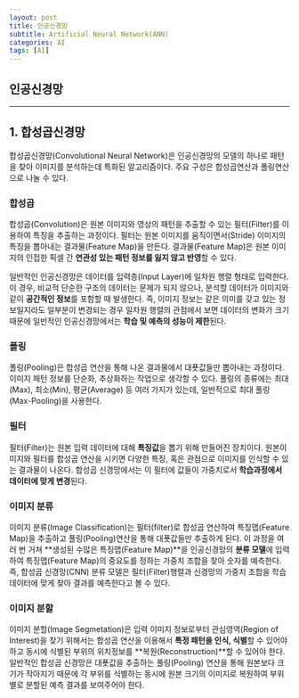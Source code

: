 ```yaml
---
layout: post
title: 인공신경망
subtitle: Artificial Neural Network(ANN)
categories: AI
tags: [AI]
---
```


## 인공신경망
---

## 1. 합성곱신경망

합성곱신경망(Convolutional Neural Network)은 인공신경망의 모델의 하나로 패턴을 찾아 이미지를 분석하는데 특화된 알고리즘이다.
주요 구성은 합성곱연산과 폴링연산으로 나눌 수 있다.

### 합성곱

합성곱(Convolution)은 원본 이미지와 영상의 패턴을 추출할 수 있는 필터(Filter)를 이용하여 특징을 추출하는 과정이다. 필터는 원본 이미지를 움직이면서(Stride) 이미지의 특징을 뽑아내는 결과물(Feature Map)을 만든다. 결과물(Feature Map)은 원본 이미지의 인접한 픽셀 간 **연관성 있는 패턴 정보를 잃지 않고 반영**할 수 있다.

일반적인 인공신경망은 데이터를 입력층(Input Layer)에 일차원 행렬 형태로 입력한다. 이 경우, 비교적 단순한 구조의 데이터는 문제가 되지 않으나, 분석할 데이터가 이미지와 같이 **공간적인 정보**를 포함할 때 발생한다. 즉, 이미지 정보는 같은 의미를 갖고 있는 정보일지라도 일부분이 변경되는 경우 일차원 행렬의 관점에서 보면 데이터의 변화가 크기 때문에 일반적인 인공신경망에서는 **학습 및 예측의 성능이 제한**된다.

### 폴링

폴링(Pooling)은 합성곱 연산을 통해 나온 결과물에서 대푯값들만 뽑아내는 과정이다. 이미지 패턴 정보를 단순화, 추상화하는 작업으로 생각할 수 있다. 풀링의 종류에는 최대(Max), 최소(Min), 평균(Average) 등 여러 가지가 있는데, 일반적으로 최대 풀링(Max-Pooling)을 사용한다.

### 필터

필터(Filter)는 원본 입력 데이터에 대해 **특징값**을 뽑기 위해 만들어진 장치이다. 원본이미지와 필터를 합성곱 연산을 시키면 다양한 특징, 혹은 관점으로 이미지를 인식할 수 있는 결과물이 나온다. 합성곱 신경망에서는 이 필터에 값들이 가중치로서 **학습과정에서 데이터에 맞게 변경**된다.

### 이미지 분류

이미지 분류(Image Classification)는 필터(filter)로 합성곱 연산하여 특징맵(Feature Map)을 추출하고 풀링(Pooling)연산을 통해 대푯값들만 추출하게 된다. 이 과정을 여러 번 거쳐 **생성된 수많은 특징맵(Feature Map)**을 인공신경망의 **분류 모델**에 입력하여 특징맵(Feature Map)의 중요도를 정하는 가중치 조합을 찾아 숫자를 예측한다. 즉, 합성곱
신경망(CNN) 분류 모델은 필터(Filter)행렬과 신경망의 가중치 조합을 학습데이터에 맞게 찾아 결과를 예측한다고 볼 수 있다.

### 이미지 분할

이미지 분할(Image Segmetation)은 입력 이미지 정보로부터 관심영역(Region of Interest)을 찾기 위해서는 합성곱 연산을 이용해서 **특정 패턴을 인식, 식별**할 수 있어야 하고 동시에 식별된 부위의 위치정보를 **복원(Reconstruction)**할 수 있어야 한다. 일반적인 합성곱 신경망은 대푯값을 추출하는 풀링(Pooling) 연산을 통해 원본보다 크기가 작아지기
때문에 각 부위를 식별하는 동시에 원본 크기의 이미지로 복원하여 부위별로 분할된 예측 결과를 보여주어야 한다.

